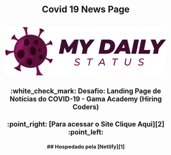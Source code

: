 <h1 align="center"> Covid 19 News Page</h1>

<h1 align="center">
  <a href="#">
    <img src="Desafio-covid-19/images/logo.png" alt="Covid-19 logo">
  </a>
</h1>

<h2 align="center">
  <b>:white_check_mark: Desafio: Landing Page de Notícias do COVID-19 - Gama Academy (Hiring Coders) </b>
</h2>


<h2 align="center">:point_right: [Para acessar o Site Clique Aqui][2] :point_left:</h2>

<h3 align="center">## Hospedado pela [Netlify][1]</h3>

[1]: https://www.netlify.com/
[2]: https://covid-19-daily-status.netlify.app/index.html
